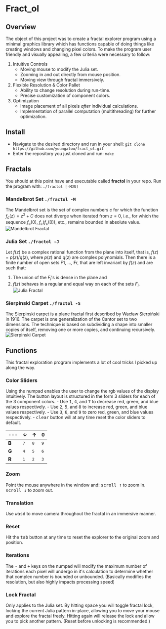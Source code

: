 # Fract_ol

## Overview
The object of this project was to create a fractal explorer program using a minimal graphics library which has functions capable of doing things like creating windows and changing pixel colors. To make the program user friendly and visually appealing, a few criteria were necessary to follow:
1. Intuitive Controls
	- Moving mouse to modify the Julia set.
	- Zooming in and out directly from mouse position.
	- Moving view through fractal immersively.
2. Flexible Resolution & Color Pallet
	- Ability to change resolution during run-time.
	- Precise customization of component colors.
3. Optimization
	- Image placement of all pixels *after* individual calculations.
	- Implementation of parallel computation (multithreading) for further optimization.

## Install
- <i class="icon-folder-open"></i> Navigate to the desired directory and run in your shell:
`git clone https://github.com/youngalou/fract_ol.git`
- <i class="icon-folder-open"></i> Enter the repository you just cloned and run:
`make`

## Fractals
You should at this point have and executable called **fractol** in your repo.
Run the program with: `./fractol [-MJS]`
### Mandelbrot Set `./fractol -M`
The Mandelbrot set is the set of complex numbers $c$ for which the function $f_c(z) = z^2 + C$ does not diverge when iterated from $z = 0$, i.e., for which the sequence $f_c(0)$, $f_c(f_c(0))$, etc., remains bounded in absolute value.
![Mandelbrot Fractal](http://www.fractalposter.com/images/mandelbrot_set_02_969_720_480.jpg)
### Julia Set `./fractol -J`
Let $f(z)$ be a complex rational function from the plane into itself, that is, $f(z) = p(z)/q(z)$, where $p(z)$ and $q(z)$ are complex polynomials. Then there is a finite number of open sets F1, ..., Fr, that are left invariant by $f(z)$ and are such that:
1. The union of the $F_i$'s is dense in the plane and
2. $f(z)$ behaves in a regular and equal way on each of the sets $F_i$.
![Julia Fractal](http://nuclear.mutantstargoat.com/articles/sdr_fract/julia_dust_big.png)
### Sierpinski Carpet `./fractol -S`
The Sierpinski carpet is a plane fractal first described by Wacław Sierpiński in 1916. The carpet is one generalization of the Cantor set to two dimensions. The technique is based on subdividing a shape into smaller copies of itself, removing one or more copies, and continuing recursively.
![Sierpinski Carpet](http://paulbourke.net/fractals/carpet/hadamard.gif)

## Functions
This fractal exploration program implements a lot of cool tricks I picked up along the way.
### Color Sliders
Using the numpad enables the user to change the rgb values of the display intuitively. The button layout is structured in the form 3 sliders for each of the 3 component colors.
	- Use <kbd>1</kbd>, <kbd>4</kbd>, and <kbd>7</kbd> to decrease red, green, and blue values respectively.
	- Use <kbd>2</kbd>, <kbd>5</kbd>, and <kbd>8</kbd> to increase red, green, and blue values respectively.
	- Use <kbd>3</kbd>, <kbd>6</kbd>, and <kbd>9</kbd> to zero red, green, and blue values respectively.
	- <kbd>clear</kbd> button will at any time reset the color sliders to default.
	
--- | &darr; | &uarr; | 0
--- | --- | --- | ---
**B** | <kbd>7</kbd> | <kbd>8</kbd> | <kbd>9</kbd>
**G** | <kbd>4</kbd> | <kbd>5</kbd> | <kbd>6</kbd>
**R** | <kbd>1</kbd> | <kbd>2</kbd> | <kbd>3</kbd>

### Zoom
Point the mouse anywhere in the window and:
<kbd>scroll &uarr;</kbd> to zoom in.
<kbd>scroll &darr;</kbd> to zoom out.

### Translation
Use <kbd>w</kbd><kbd>a</kbd><kbd>s</kbd><kbd>d</kbd> to move camera throughout the fractal in an immersive manner.

### Reset
Hit the <kbd>tab</kbd> button at any time to reset the explorer to the original zoom and position.

### Iterations
The <kbd>-</kbd> and <kbd>+</kbd> keys on the numpad will modify the maximum number of iterations each pixel will undergo in it's calculation to determine whether that complex number is bounded or unbounded. (Basically modifies the resolution, but also highly impacts processing speed)

### Lock Fractal
Only applies to the Julia set. By hitting <kbd>space</kbd> you will toggle fractal lock, locking the current Julia pattern in-place, allowing you to move your mouse and explore the fractal freely. Hitting again will release the lock and allow you to pick another pattern. (Reset before unlocking is recommended.)
